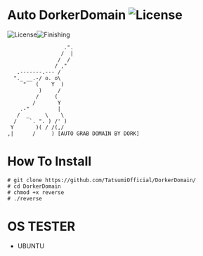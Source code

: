 # Auto DorkerDomain ![License](https://img.shields.io/badge/V.05-blue.svg)
![License](https://img.shields.io/badge/DorkerDomain-blue.svg)![Finishing](https://img.shields.io/badge/July-262020-blue.svg)

                      .".
                     /  |
                    /  /
                   / ,"
       .-------.--- /
      "._ __.-/ o. o\
         "   (    Y  )
              )     /
             /     (
            /       Y
        .-"         |
       /  _     \    \
      /    `. ". ) /' )
     Y       )( / /(,/
    ,|      /     ) [AUTO GRAB DOMAIN BY DORK]
 
# How To Install
    # git clone https://github.com/TatsumiOfficial/DorkerDomain/
    # cd DorkerDomain
    # chmod +x reverse
    # ./reverse
    
# OS TESTER
- UBUNTU
